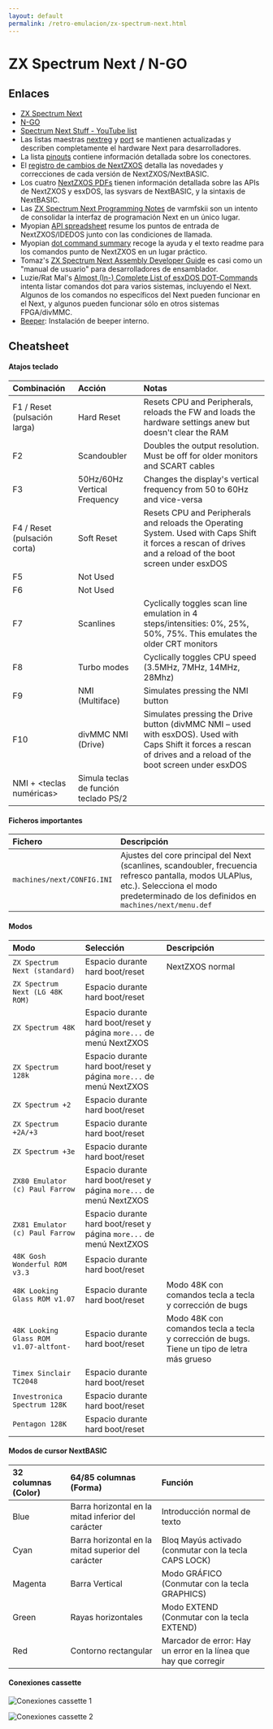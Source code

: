 ```yaml
---
layout: default
permalink: /retro-emulacion/zx-spectrum-next.html
---
```


# ZX Spectrum Next / N-GO

## Enlaces

* [ZX Spectrum Next](https://www.specnext.com/)
* [N-GO](https://manuferhi.com/c/n-go)
* [Spectrum Next Stuff - YouTube list](https://www.youtube.com/playlist?list=PL2lCM2mJCG_AonDyHJfqjxFR5VoqBWqoh)
* Las listas maestras [nextreg](https://gitlab.com/SpectrumNext/ZX_Spectrum_Next_FPGA/-/blob/master/cores/zxnext/nextreg.txt) y [port](https://gitlab.com/SpectrumNext/ZX_Spectrum_Next_FPGA/-/blob/master/cores/zxnext/ports.txt) se mantienen actualizadas y describen completamente el hardware Next para desarrolladores.
* La lista [pinouts](https://gitlab.com/thesmog358/tbblue/-/blob/master/docs/extra-hw/pinouts/pinouts.txt) contiene información detallada sobre los conectores.
* El [registro de cambios de NextZXOS](https://gitlab.com/thesmog358/tbblue/-/raw/master/docs/nextzxos-changelog.txt) detalla las novedades y correcciones de cada versión de NextZXOS/NextBASIC.
* Los cuatro [NextZXOS PDFs](https://gitlab.com/thesmog358/tbblue/-/tree/master/docs/nextzxos) tienen información detallada sobre las APIs de NextZXOS y esxDOS, las sysvars de NextBASIC, y la sintaxis de NextBASIC.
* Las [ZX Spectrum Next Programming Notes](https://raw.githubusercontent.com/varmfskii/zxnext_code/master/zx_next_notes/zxnext_notes.pdf) de varmfskii son un intento de consolidar la interfaz de programación Next en un único lugar.
* Myopian [API spreadsheet](https://docs.google.com/spreadsheets/d/1dB8fKIfByGJTts409Ud8ly450a6SLPnLZc-nCBghBl8) resume los puntos de entrada de NextZXOS/IDEDOS junto con las condiciones de llamada.
* Myopian [dot command summary](https://www.cs.hmc.edu/~oneill/specnext/dot-cmds.html) recoge la ayuda y el texto readme para los comandos punto de NextZXOS en un lugar práctico.
* Tomaz's [ZX Spectrum Next Assembly Developer Guide](https://github.com/tomaz/zx-next-dev-guide/releases/latest) es casi como un "manual de usuario" para desarrolladores de ensamblador.
* Luzie/Rat Mal's [Almost (In-) Complete List of esxDOS DOT-Commands](https://docs.google.com/spreadsheets/d/17-ifpHcy932_AP7SAv9uBLxg-2ZptcdgTvQ8ILXQLM4/edit?usp=sharing_eil&ts=599361c7) intenta listar comandos dot para varios sistemas, incluyendo el Next. Algunos de los comandos no específicos del Next pueden funcionar en el Next, y algunos pueden funcionar sólo en otros sistemas FPGA/divMMC.
* [Beeper](https://wiki.specnext.dev/Beeper_(hardware)): Instalación de beeper interno.

## Cheatsheet

#### Atajos teclado

|Combinación|Acción|Notas|
|:------------|:-------|:------|
|F1 / Reset (pulsación larga)|Hard Reset|Resets CPU and Peripherals, reloads the FW and loads the hardware settings anew but doesn't clear the RAM|
|F2|Scandoubler|Doubles the output resolution. Must be off for older monitors and SCART cables|
|F3|50Hz/60Hz Vertical Frequency|Changes the display's vertical frequency from 50 to 60Hz and vice-versa|
|F4 / Reset (pulsación corta)|Soft Reset|Resets CPU and Peripherals and reloads the Operating System. Used with Caps Shift it forces a rescan of drives and a reload of the boot screen under esxDOS|
|F5|Not Used| |
|F6|Not Used| |
|F7|Scanlines|Cyclically toggles scan line emulation in 4 steps/intensities: 0%, 25%, 50%, 75%. This emulates the older CRT monitors|
|F8|Turbo modes|Cyclically toggles CPU speed (3.5MHz, 7MHz, 14MHz, 28Mhz)|
|F9|NMI (Multiface)|Simulates pressing the NMI button|
|F10|divMMC NMI (Drive)|Simulates pressing the Drive button (divMMC NMI – used with esxDOS). Used with Caps Shift it forces a rescan of drives and a reload of the boot screen under esxDOS|
|NMI + <teclas numéricas>|Simula teclas de función teclado PS/2| |

#### Ficheros importantes

|Fichero|Descripción|
|:-------|:------------|
|`machines/next/CONFIG.INI`|Ajustes del core principal del Next (scanlines, scandoubler, frecuencia refresco pantalla, modos ULAPlus, etc.). Selecciona el modo predeterminado de los definidos en `machines/next/menu.def`|

#### Modos

|Modo|Selección|Descripción|
|:---|:--------|:----------|
|`ZX Spectrum Next (standard)`|Espacio durante hard boot/reset|NextZXOS normal|
|`ZX Spectrum Next (LG 48K ROM)`|Espacio durante hard boot/reset| |
|`ZX Spectrum 48K`|Espacio durante hard boot/reset y página `more...` de menú NextZXOS| |
|`ZX Spectrum 128k`|Espacio durante hard boot/reset y página `more...` de menú NextZXOS| |
|`ZX Spectrum +2`|Espacio durante hard boot/reset| |
|`ZX Spectrum +2A/+3`|Espacio durante hard boot/reset| |
|`ZX Spectrum +3e`|Espacio durante hard boot/reset| |
|`ZX80 Emulator (c) Paul Farrow`|Espacio durante hard boot/reset y página `more...` de menú NextZXOS| |
|`ZX81 Emulator (c) Paul Farrow`|Espacio durante hard boot/reset y página `more...` de menú NextZXOS| |
|`48K Gosh Wonderful ROM v3.3`|Espacio durante hard boot/reset| |
|`48K Looking Glass ROM v1.07`|Espacio durante hard boot/reset|Modo 48K con comandos tecla a tecla y corrección de bugs|
|`48K Looking Glass ROM v1.07-altfont-`|Espacio durante hard boot/reset|Modo 48K con comandos tecla a tecla y corrección de bugs. Tiene un tipo de letra más grueso|
|`Timex Sinclair TC2048`|Espacio durante hard boot/reset| |
|`Investronica Spectrum 128K`|Espacio durante hard boot/reset| |
|`Pentagon 128K`|Espacio durante hard boot/reset| |

#### Modos de cursor NextBASIC

|32 columnas (Color)|64/85 columnas (Forma)|Función|
|:---------------------|:---------------------------------|:--------|
|Blue|Barra horizontal en la mitad inferior del carácter|Introducción normal de texto|
|Cyan|Barra horizontal en la mitad superior del carácter|Bloq Mayús activado (conmutar con la tecla CAPS LOCK)|
|Magenta|Barra Vertical|Modo GRÁFICO (Conmutar con la tecla GRAPHICS)|
|Green|Rayas horizontales|Modo EXTEND (Conmutar con la tecla EXTEND)|
|Red|Contorno rectangular|Marcador de error: Hay un error en la línea que hay que corregir|

#### Conexiones cassette

![Conexiones cassette 1](/images/pages/zx-spectrum-next/Ear-mic-socket-1.png)

![Conexiones cassette 2](/images/pages/zx-spectrum-next/Spectrum-plus-3-tape-lead.jpg)
